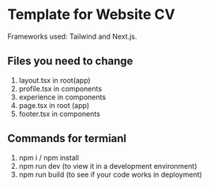 # Template for Website CV 
Frameworks used: Tailwind and Next.js.

## Files you need to change

1. layout.tsx in root(app)
2. profile.tsx in components
3. experience in components
4. page.tsx in root (app)
5. footer.tsx in components

## Commands for termianl

1. npm i / npm install
2. npm run dev (to view it in a development environment)
3. npm run build (to see if your code works in deployment)
